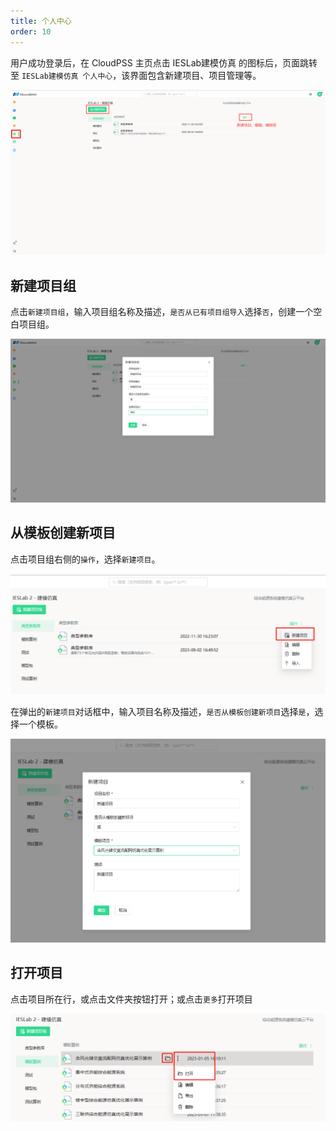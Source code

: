 ```yaml
---
title: 个人中心
order: 10
---
```



用户成功登录后，在 CloudPSS 主页点击 IESLab建模仿真 的图标后，页面跳转至 `IESLab建模仿真 个人中心`，该界面包含新建项目、项目管理等。

![个人中心](./建模仿真-个人中心.png "个人中心")


## 新建项目组

点击`新建项目组`，输入项目组名称及描述，`是否从已有项目组导入`选择`否`，创建一个空白项目组。

![新建项目组](./建模仿真-新建项目组.png "新建项目组")

## 从模板创建新项目

点击项目组右侧的`操作`，选择`新建项目`。

![新建项目](./建模仿真-新建项目.png "新建项目")


在弹出的`新建项目`对话框中，输入项目名称及描述，`是否从模板创建新项目`选择`是`，选择一个模板。

![从模板创建新项目](./建模仿真-新建项目1.png "从模板创建新项目")

## 打开项目

点击项目所在行，或点击文件夹按钮打开；或点击`更多`打开项目

![打开项目](./建模仿真-打开项目.png "打开项目")

